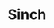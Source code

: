 ---
layout: bikes-single
title: Sinch
manufacturer: Aventon
msrp: 169900
picture: https://images.unsplash.com/photo-1485965120184-e220f721d03e
modelname: Sinch
productlink: https://www.aventon.com/products/aventure-ebike

---
